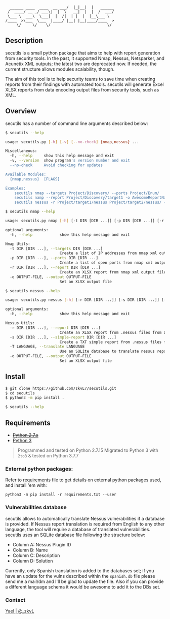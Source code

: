 ```                             __  .__.__          
  ______ ____  ____  __ ___/  |_|__|  |   ______
 /  ____/ __ _/ ___\|  |  \   __|  |  |  /  ___/
 \___ \  ___\  \___|  |  /|  | |  |  |__\___ \ 
/____  >\___  \___  |____/ |__| |__|____/____  >
     \/     \/    \/                         \/ 
```
## Description
secutils is a small python package that aims to help with report generation from security tools. In the past, it supported Nmap, Nessus, Netsparker, and Acunetix XML outputs; the latest two are deprecated now. If needed, the current structure allows modules scalability, though.

The aim of this tool is to help security teams to save time when creating reports from their findings with automated tools. secutils will generate Excel XLSX reports from data encoding output files from security tools, such as XML. 

## Overview
secutils has a number of command line arguments described below:

```bash
$ secutils --help

usage: secutils.py [-h] [-v] [--no-check] {nmap,nessus} ...

Miscellaneous:
  -h, --help     show this help message and exit
  -v, --version  show program's version number and exit
  --no-check     Avoid checking for updates

Available Modules:
  {nmap,nessus}  [FLAGS]

Examples:
    secutils nmap --targets Project/Discovery/ --ports Project/Enum/
    secutils namp --report Project/Discovery/target1 -o AwesomeReportName
    secutils nessus -r Project/target1/nessus Project/target2/nessus/ -T spanish -o AwesomeReportName.xlsx
```

```bash
$ secutils nmap --help

usage: secutils.py nmap [-h] [-t DIR [DIR ...]] [-p DIR [DIR ...]] [-r DIR [DIR ...]] [-o OUTPUT-FILE]

optional arguments:
  -h, --help            show this help message and exit

Nmap Utils:
  -t DIR [DIR ...], --targets DIR [DIR ...]
                        Create a list of IP addresses from nmap xml output files from DIR
  -p DIR [DIR ...], --ports DIR [DIR ...]
                        Create a list of open ports from nmap xml output files from DIR
  -r DIR [DIR ...], --report DIR [DIR ...]
                        Create an XLSX report from nmap xml output files from DIR
  -o OUTPUT-FILE, --output OUTPUT-FILE
                        Set an XLSX output file
```

```bash
$ secutils nessus --help

usage: secutils.py nessus [-h] [-r DIR [DIR ...]] [-s DIR [DIR ...]] [-T LANGUAGE] [-o OUTPUT-FILE]

optional arguments:
  -h, --help            show this help message and exit

Nessus Utils:
  -r DIR [DIR ...], --report DIR [DIR ...]
                        Create an XLSX report from .nessus files from DIR
  -s DIR [DIR ...], --simple-report DIR [DIR ...]
                        Create a TXT simple report from .nessus files from DIR
  -T LANGUAGE, --translate LANGUAGE
                        Use an SQLite database to translate nessus reports. Requires --report
  -o OUTPUT-FILE, --output OUTPUT-FILE
                        Set an XLSX output file
```

## Install 

```bash
$ git clone https://github.com/zkvL7/secutils.git
$ cd secutils
$ python3 -m pip install .

$ secutils --help
```

## Requirements
* ~~[Python 2.7.x](https://www.python.org/downloads/release/python-2718/)~~
* [Python 3](https://www.python.org/downloads/)

> Programmed and tested on Python 2.7.15
> Migrated to Python 3 with `2to3` & tested on Python 3.7.7

### External python packages:

Refer to [requirements](./requirements.txt) file to get details on external python packages used, and install 'em with:

`python3 -m pip install -r requirements.txt --user`

### Vulnerabilities database
secutils allows to automatically translate Nessus vulnerabilities if a database is provided. If Nessus report translation is required from English to any other language, the tool will require a database of translated vulnerabilities. secutils uses an SQLite database file following the structure below:

- Column A: Nessus Plugin ID
- Column B: Name
- Column C: Description
- Column D: Solution

Currently, only Spanish translation is added to the databases set; if you have an update for the vulns described within the `spanish.db` file please send me a mail/dm and I'll be glad to update the file. Also if you can provide a different language schema it would be awesome to add it to the DBs set.

### Contact
[Yael | @_zkvL](mailto:zkvl@huitzek.mx)
